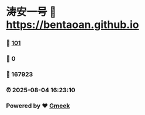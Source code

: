 # 涛安一号 :link: https://bentaoan.github.io 
### :page_facing_up: [101](https://bentaoan.github.io/tag.html) 
### :speech_balloon: 0 
### :hibiscus: 167923 
### :alarm_clock: 2025-08-04 16:23:10 
### Powered by :heart: [Gmeek](https://github.com/Meekdai/Gmeek)
